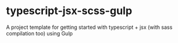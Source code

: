 # typescript-jsx-scss-gulp
A project template for getting started with typescript + jsx (with sass compilation too) using Gulp
